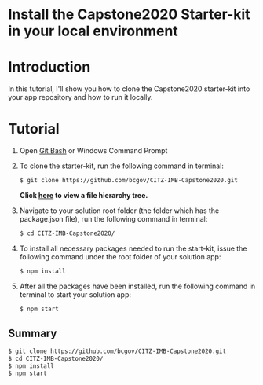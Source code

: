 <!--
 * @Author: your name
 * @Date: 2020-07-27 22:48:48
 * @LastEditTime: 2020-07-29 19:14:50
 * @LastEditors: Please set LastEditors
 * @Description: In User Settings Edit
 * @FilePath: \undefinedc:\Users\Mark\Desktop\BUILD\BUILD.md
--> 
# Install the Capstone2020 Starter-kit in your local environment

# Introduction

In this tutorial, I'll show you how to clone the Capstone2020 starter-kit into your app repository and how to run it locally.

# Tutorial

1. Open [Git Bash](https://gitforwindows.org/) or Windows Command Prompt

2. To clone the starter-kit, run the following command in terminal:

    ```sh
    $ git clone https://github.com/bcgov/CITZ-IMB-Capstone2020.git
    ```

    **Click [here](./output.txt) to view a file hierarchy tree.**

3. Navigate to your solution root folder (the folder which has the package.json file), run the following command in terminal:

    ```sh
    $ cd CITZ-IMB-Capstone2020/
    ```

4. To install all necessary packages needed to run the start-kit, issue the following command under the root folder of your solution app:

   ```sh
   $ npm install
   ```

5. After all the packages have been installed, run the following command in terminal to start your solution app:

    ```sh
   $ npm start
   ```
## Summary
```sh
$ git clone https://github.com/bcgov/CITZ-IMB-Capstone2020.git
$ cd CITZ-IMB-Capstone2020/
$ npm install
$ npm start
```
